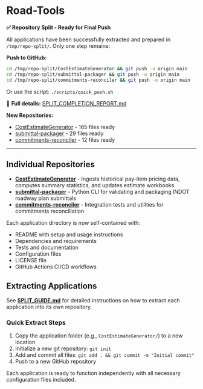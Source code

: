 # Road-Tools

**✅ Repository Split - Ready for Final Push**

All applications have been successfully extracted and prepared in `/tmp/repo-split/`. Only one step remains:

**Push to GitHub:**
```bash
cd /tmp/repo-split/CostEstimateGenerator && git push -u origin main
cd /tmp/repo-split/submittal-packager && git push -u origin main
cd /tmp/repo-split/commitments-reconciler && git push -u origin main
```

Or use the script: `./scripts/quick_push.sh`

📄 **Full details:** [SPLIT_COMPLETION_REPORT.md](SPLIT_COMPLETION_REPORT.md)

**New Repositories:**
- [CostEstimateGenerator](https://github.com/derek-betz/CostEstimateGenerator) - 165 files ready
- [submittal-packager](https://github.com/derek-betz/submittal-packager) - 29 files ready
- [commitments-reconciler](https://github.com/derek-betz/commitments-reconciler) - 12 files ready

---

## Individual Repositories

- **[CostEstimateGenerator](CostEstimateGenerator/)** - Ingests historical pay-item pricing data, computes summary statistics, and updates estimate workbooks
- **[submittal-packager](submittal-packager/)** - Python CLI for validating and packaging INDOT roadway plan submittals
- **[commitments-reconciler](commitments-reconciler/)** - Integration tests and utilities for commitments reconciliation

Each application directory is now self-contained with:
- README with setup and usage instructions
- Dependencies and requirements
- Tests and documentation
- Configuration files
- LICENSE file
- GitHub Actions CI/CD workflows

## Extracting Applications

See **[SPLIT_GUIDE.md](SPLIT_GUIDE.md)** for detailed instructions on how to extract each application into its own repository.

### Quick Extract Steps

1. Copy the application folder (e.g., `CostEstimateGenerator/`) to a new location
2. Initialize a new git repository: `git init`
3. Add and commit all files: `git add . && git commit -m "Initial commit"`
4. Push to a new GitHub repository

Each application is ready to function independently with all necessary configuration files included.
